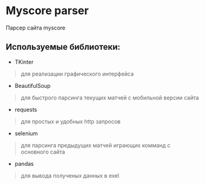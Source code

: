 # Myscore parser

Парсер сайта myscore

## Используемые библиотеки:

* TKinter
> для реализации графического интерфейса
* BeautifulSoup
> для быстрого парсинга текущих матчей с мобильной версии сайта
* requests
> для простых и удобных http запросов
* selenium
> для парсинга предыдущих матчей играющих комманд с основного сайта
* pandas
> для вывода полученых данных в exel
